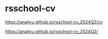 # rsschool-cv

https://anailyu.github.io/rsschool-cv_2024Q2/cv

https://anailyu.github.io/rsschool-cv_2024Q2/

